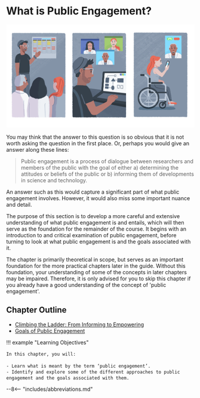# What is Public Engagement?

![Image by Johnny Lighthands](../../assets/images/illustrations/hi_res/participatory-design.png)

You may think that the answer to this question is so obvious that it is not worth asking the question in the first place.
Or, perhaps you would give an answer along these lines:

> Public engagement is a process of dialogue between researchers and members of the public with the goal of either a) determining the attitudes or beliefs of the public or b) informing them of developments in science and technology.

An answer such as this would capture a significant part of what public engagement involves. However, it would also miss some important nuance and detail.

The purpose of this section is to develop a more careful and extensive understanding of what public engagement is and entails, which will then serve as the foundation for the remainder of the course.
It begins with an introduction to and critical examination of public engagement, before turning to look at what public engagement is and the goals associated with it.

The chapter is primarily theoretical in scope, but serves as an important foundation for the more practical chapters later in the guide.
Without this foundation, your understanding of some of the concepts in later chapters may be impaired.
Therefore, it is only advised for you to skip this chapter if you already have a good understanding of the concept of 'public engagement'.

## Chapter Outline

- [Climbing the Ladder: From Informing to Empowering](ladder.md)
- [Goals of Public Engagement](goals.md)

!!! example "Learning Objectives"

    In this chapter, you will:
    
    - Learn what is meant by the term ‘public engagement’.
    - Identify and explore some of the different approaches to public engagement and the goals associated with them.

--8<-- "includes/abbreviations.md"
